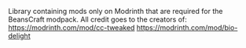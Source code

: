 Library containing mods only on Modrinth that are required for the BeansCraft modpack.
All credit goes to the creators of:
https://modrinth.com/mod/cc-tweaked
https://modrinth.com/mod/bio-delight
